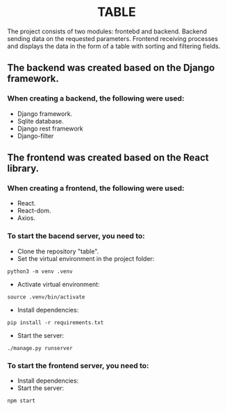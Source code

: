 <h1 align="center">TABLE</h1>

The project consists of two modules: frontebd and backend.
Backend sending data on the requested parameters.
Frontend receiving processes and displays the data in the form of a table with sorting and filtering fields.

<h2>The backend was created based on the Django framework.</h2>

### When creating a backend, the following were used:
- Django framework.
- Sqlite database.
- Django rest framework
- Django-filter

<h2>The frontend was created based on the React library.</h2>

### When creating a frontend, the following were used:
- React.
- React-dom.
- Axios.

### To start the bacend server, you need to:
- Clone the repository "table".
- Set the virtual environment in the project folder:
```
python3 -m venv .venv
```
- Activate virtual environment:
```
source .venv/bin/activate
```
- Install dependencies:
```
pip install -r requirements.txt
```
- Start the server:
```
./manage.py runserver
```
### To start the frontend server, you need to:
- Install dependencies:
- Start the server:
```
npm start
```




